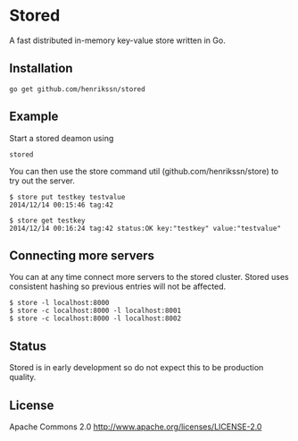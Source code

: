 Stored
======

A fast distributed in-memory key-value store written in Go.

Installation
------------

    go get github.com/henrikssn/stored

Example
-------

Start a stored deamon using

    stored

You can then use the store command util (github.com/henrikssn/store) to try out the server.

    $ store put testkey testvalue
    2014/12/14 00:15:46 tag:42

    $ store get testkey
    2014/12/14 00:16:24 tag:42 status:OK key:"testkey" value:"testvalue"

Connecting more servers
-----------------------

You can at any time connect more servers to the stored cluster. Stored uses consistent hashing
so previous entries will not be affected.

    $ store -l localhost:8000
    $ store -c localhost:8000 -l localhost:8001
    $ store -c localhost:8000 -l localhost:8002

Status
------

Stored is in early development so do not expect this to be production quality.


License
-------
Apache Commons 2.0
http://www.apache.org/licenses/LICENSE-2.0
